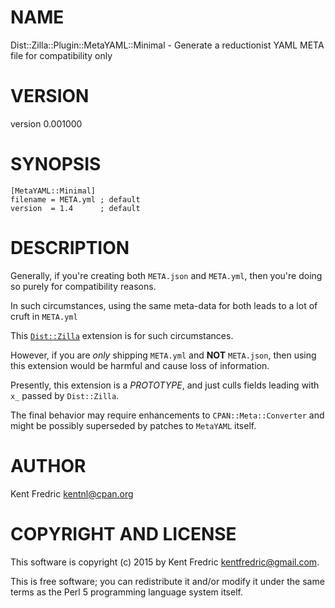 # NAME

Dist::Zilla::Plugin::MetaYAML::Minimal - Generate a reductionist YAML META file for compatibility only

# VERSION

version 0.001000

# SYNOPSIS

    [MetaYAML::Minimal]
    filename = META.yml ; default
    version  = 1.4      ; default

# DESCRIPTION

Generally, if you're creating both `META.json` and `META.yml`, then you're doing so purely for compatibility reasons.

In such circumstances, using the same meta-data for both leads to a lot of cruft in `META.yml`

This [`Dist::Zilla`](https://metacpan.org/pod/Dist::Zilla) extension is for such circumstances.

However, if you are _only_ shipping `META.yml` and **NOT** `META.json`, then using this extension
would be harmful and cause loss of information.

Presently, this extension is a _PROTOTYPE_, and just culls fields leading with `x_` passed by `Dist::Zilla`.

The final behavior may require enhancements to `CPAN::Meta::Converter` and might be possibly superseded
by patches to `MetaYAML` itself.

# AUTHOR

Kent Fredric <kentnl@cpan.org>

# COPYRIGHT AND LICENSE

This software is copyright (c) 2015 by Kent Fredric <kentfredric@gmail.com>.

This is free software; you can redistribute it and/or modify it under
the same terms as the Perl 5 programming language system itself.
